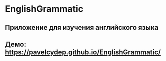 # EnglishGrammatic
## Приложение для изучения английского языка
## Демо: https://pavelcydep.github.io/EnglishGrammatic/
